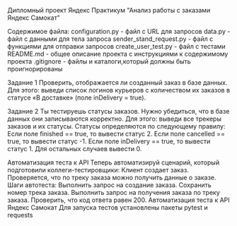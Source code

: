 Дипломный проект Яндекс Практикум "Анализ работы с заказами Яндекс Самокат"

Содержимое файла:
configuration.py - файл с URL для запросов
data.py - файл с данными для тела запроса
sender_stand_request.py - файл с функциями для отправки запросов
create_user_test.py - файл с тестами
README.md - общее описание проекта с инструкциями к содержимому проекта
.gitignore - файлы и каталоги,который должны быть проигнорированы

Задание 1
 Проверить, отображается ли созданный заказ в базе данных. Для этого: выведи список логинов курьеров с количеством их заказов в статусе «В доставке» (поле inDelivery = true). 
 
 Задание 2 
 Ты тестируешь статусы заказов. Нужно убедиться, что в базе данных они записываются корректно. Для этого: выведи все трекеры заказов и их статусы. Статусы определяются по следующему правилу: Если поле finished == true, то вывести статус 2. Если поле canсelled == true, то вывести статус -1. Если поле inDelivery == true, то вывести статус 1. Для остальных случаев вывести 0.

Автоматизация теста к API 
Теперь автоматизируй сценарий, который подготовили коллеги-тестировщики: Клиент создает заказ. Проверяется, что по треку заказа можно получить данные о заказе. Шаги автотеста: Выполнить запрос на создание заказа. Сохранить номер трека заказа. Выполнить запрос на получения заказа по треку заказа. Проверить, что код ответа равен 200.
Автоматизация теста к API Яндекс Самокат
Для запуска тестов установлены пакеты pytest и requests



